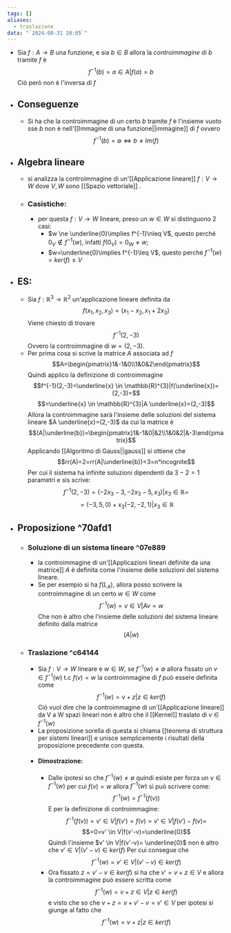 ```yaml
---
tags: []
aliases:
  - traslazione
data: "`2024-08-31 20:05`"
---
```

- Sia $f:A \rightarrow B$ una funzione, e sia $b\in B$ allora la _controimmagine_ di $b$ tramite $f$ è$$f^{-1}(b)=a\in A|f(a)=b$$Ciò però non è l'inversa di $f$ 
- ## Conseguenze
	- Si ha che la controimmagine di un certo $b$ tramite $f$ è l'insieme vuoto sse $b$ non è nell'[[Immagine di una funzione||immagine]] di $f$ ovvero $$f^{-1}(b)=\emptyset \Longleftrightarrow b\ne Im(f)$$
- ## Algebra lineare
	- si analizza la controimmagine di un'[[Applicazione lineare]] $f:V \rightarrow W$ dove $V,W$ sono [[Spazio vettoriale]] .
	- ### Casistiche:
		- per questa $f:V \rightarrow W$ lineare, preso un $w\in W$ si distinguono 2 casi: 
			- $w \ne \underline{0}\implies f^{-1}\nleq V$, questo perché $0_{V}\notin f^{-1}(w)$, infatti $f(0_{V})=0_{W}\ne w$;
			- $w=\underline{0}\implies f^{-1}\leq V$, questo perché $f^{-1}(w)=ker(f)\le V$
- ## ES:
	- Sia $f:\mathbb{R}^3 \rightarrow \mathbb{R}^{2}$ un'applicazione lineare definita da$$f(x_{1},x_{2},x_{3})=(x_{1}-x_{2},x_{1}+2x_{3})$$Viene chiesto di trovare $$f^{-1}(2,-3)$$Ovvero la controimmagine di $w=(2,-3)$.
	- Per prima cosa si scrive la matrice $A$ associata ad $f$$$A=\begin{pmatrix}1&-1&0\\1&0&2\end{pmatrix}$$Quindi applico la definizione di controimmagine$$f^{-1}(2,-3)=\underline{x} \in \mathbb{R}^{3}|f(\underline{x})=(2,-3)=$$$$=\underline{x} \in \mathbb{R}^{3}|A \underline{x}=(2,-3)$$Allora la controimmagine sarà l'insieme delle soluzioni del sistema lineare $A \underline{x}=(2,-3)$ da cui la matrice è$$(A|\underline{b})=\begin{pmatrix}1&-1&0|&2\\1&0&2|&-3\end{pmatrix}$$Applicando [[Algoritmo di Gauss||gauss]] si ottiene che$$rr(A)=2=rr(A|\underline{b})<3=n°incognite$$Per cui il sistema ha infinite soluzioni dipendenti da $3-2=1$ parametri e sis scrive:$$f^{-1}(2,-3)=(-2x_{3}-3,-2x_{3}-5,x_{3})|x_{3}\in \mathbb{R}=$$$$=(-3,5,0)+x_{3}(-2,-2,1)|x_{3}\in \mathbb{R}$$
- ## Proposizione ^70afd1
	- ### Soluzione di un sistema lineare ^07e889
		- la controimmagine di un'[[Applicazioni lineari definite da una matrice]] $A$ è definita come l'insieme delle soluzioni del sistema lineare.
		- Se per esempio si ha $f(L_{A}),$ allora posso scrivere la controimmagine di un certo $w \in W$ come$$f^{-1}(w)=v \in V|A v=w$$Che non è altro che l'insieme delle soluzioni del sistema lineare definito dalla matrice $$(A|w)$$
	- ### Traslazione ^c64144
		- Sia $f:V \rightarrow W$ lineare e $w \in W$, se $f^{-1}(w)\ne \emptyset$ allora fissato un $v \in f^{-1}(w)$ t.c $f(v)=w$ la controimmagine di $f$ può essere definita come $$f^{-1}(w)=v+z|z\in ker(f)$$Ciò vuol dire che la controimmagine di un'[[Applicazione lineare]] da V a W spazi lineari non è altro che il [[Kernel]] traslato di $v\in f^{-1}(w)$
		- La proposizione sorella di questa si chiama [[teorema di struttura per sistemi lineari]] e unisce semplicemente i risultati della proposizione precedente con questa.
		- #### Dimostrazione:
			- Dalle ipotesi so che $f^{-1}(w)\ne \emptyset$ quindi esiste per forza un $v\in f^{-1}(w)$ per cui $f(v)=w$ allora $f^{-1}(w)$ si può scrivere come:$$f^{-1}(w)=f^{-1}(f(v))$$E per la definizione di controimmagine:$$f^{-1}(f(v))=v'\in V|f(v')=f(v)=v' \in V|f(v')-f(v)=$$$$=0=v' \in V|f(v'-v)=\underline{0}$$Quindi l'insieme $v' \in V|f(v'-v)= \underline{0}$ non è altro che $v' \in V|(v'-v)\in ker(f)$ Per cui consegue che$$f^{-1}(w)=v' \in V |(v'-v)\in ker(f)$$
			- Ora fissato $z=v'-v\in ker(f)$ si ha che $v'=v+z\in V$ e allora la controimmagine può essere scritta come $$f^{-1}(w)=v+z\in V|z\in ker(f)$$e visto che so che $v+z=v+v'-v=v' \in V$ per ipotesi si giunge al fatto che $$f^{-1}(w)=v+z|z\in ker(f)$$